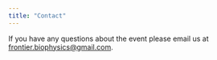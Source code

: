 ```yaml
---
title: "Contact"
---
```


If you have any questions about the event please email us at frontier.biophysics@gmail.com.